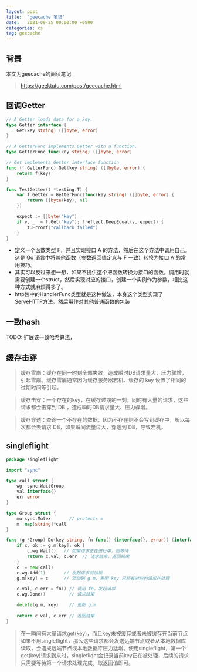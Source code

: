 ```yaml
---
layout: post
title:  "geecache 笔记"
date:   2021-09-25 00:00:00 +0800
categories: cs
tag: geecache
---
```


## 背景

本文为geecache的阅读笔记

> https://geektutu.com/post/geecache.html

## 回调Getter

```go
// A Getter loads data for a key.
type Getter interface {
	Get(key string) ([]byte, error)
}

// A GetterFunc implements Getter with a function.
type GetterFunc func(key string) ([]byte, error)

// Get implements Getter interface function
func (f GetterFunc) Get(key string) ([]byte, error) {
	return f(key)
}

```

```go
func TestGetter(t *testing.T) {
	var f Getter = GetterFunc(func(key string) ([]byte, error) {
		return []byte(key), nil
	})

	expect := []byte("key")
	if v, _ := f.Get("key"); !reflect.DeepEqual(v, expect) {
		t.Errorf("callback failed")
	}
}
```

- 定义一个函数类型 F，并且实现接口 A 的方法，然后在这个方法中调用自己。这是 Go 语言中将其他函数（参数返回值定义与 F 一致）转换为接口 A 的常用技巧。
- 其实可以反过来想一想，如果不提供这个把函数转换为接口的函数，调用时就需要创建一个struct，然后实现对应的接口，创建一个实例作为参数，相比这种方式就麻烦得多了。
- http包中的HandlerFunc类型就是这种做法，本身这个类型实现了ServeHTTP方法。然后用作对其他普通函数的包装

## 一致hash

TODO:
扩展该一致哈希算法，

## 缓存击穿

> 缓存雪崩：缓存在同一时刻全部失效，造成瞬时DB请求量大、压力骤增，引起雪崩。缓存雪崩通常因为缓存服务器宕机、缓存的 key 设置了相同的过期时间等引起。

> 缓存击穿：一个存在的key，在缓存过期的一刻，同时有大量的请求，这些请求都会击穿到 DB ，造成瞬时DB请求量大、压力骤增。

> 缓存穿透：查询一个不存在的数据，因为不存在则不会写到缓存中，所以每次都会去请求 DB，如果瞬间流量过大，穿透到 DB，导致宕机。

## singleflight

```go
package singleflight

import "sync"

type call struct {
	wg  sync.WaitGroup
	val interface{}
	err error
}

type Group struct {
	mu sync.Mutex       // protects m
	m  map[string]*call
}

func (g *Group) Do(key string, fn func() (interface{}, error)) (interface{}, error) {
	if c, ok := g.m[key]; ok {
		c.wg.Wait()   // 如果请求正在进行中，则等待
		return c.val, c.err  // 请求结束，返回结果
	}
	c := new(call)
	c.wg.Add(1)       // 发起请求前加锁
	g.m[key] = c      // 添加到 g.m，表明 key 已经有对应的请求在处理

	c.val, c.err = fn() // 调用 fn，发起请求
	c.wg.Done()         // 请求结束

    delete(g.m, key)    // 更新 g.m
    
	return c.val, c.err // 返回结果
}
```

> 在一瞬间有大量请求get(key)，而且key未被缓存或者未被缓存在当前节点 如果不用singleflight，那么这些请求都会发送远端节点或者从本地数据库读取，会造成远端节点或本地数据库压力猛增。使用singleflight，第一个get(key)请求到来时，singleflight会记录当前key正在被处理，后续的请求只需要等待第一个请求处理完成，取返回值即可。
